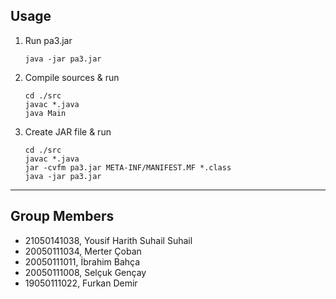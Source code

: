 ## Usage

1) Run pa3.jar
   ```
   java -jar pa3.jar
   ```
2) Compile sources & run
   ```
   cd ./src
   javac *.java
   java Main
   ```
3) Create JAR file & run
   ```
   cd ./src
   javac *.java
   jar -cvfm pa3.jar META-INF/MANIFEST.MF *.class
   java -jar pa3.jar
   ```

---

## Group Members

* 21050141038, Yousif Harith Suhail Suhail
* 20050111034, Merter Çoban
* 20050111011, İbrahim Bahça
* 20050111008, Selçuk Gençay
* 19050111022, Furkan Demir
